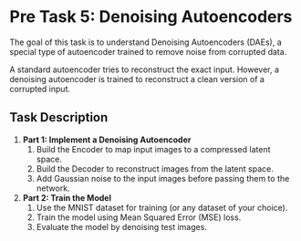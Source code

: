# Pre Task 5: Denoising Autoencoders
The goal of this task is to understand Denoising Autoencoders (DAEs), a special type of autoencoder trained to remove noise from corrupted data.

A standard autoencoder tries to reconstruct the exact input. However, a denoising autoencoder is trained to reconstruct a clean version of a corrupted input.

## Task Description
1. **Part 1: Implement a Denoising Autoencoder**
    1. Build the Encoder to map input images to a compressed latent space.
    2. Build the Decoder to reconstruct images from the latent space.
    3. Add Gaussian noise to the input images before passing them to the network.
2. **Part 2: Train the Model**
    1. Use the MNIST dataset for training (or any dataset of your choice).
    2. Train the model using Mean Squared Error (MSE) loss.
    3. Evaluate the model by denoising test images.